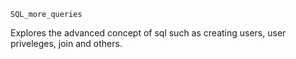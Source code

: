     SQL_more_queries

Explores the advanced concept of sql such as creating users, user priveleges, join and others.
